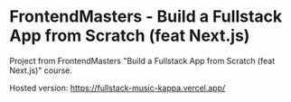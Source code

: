 # FrontendMasters - Build a Fullstack App from Scratch (feat Next.js)

Project from FrontendMasters "Build a Fullstack App from Scratch (feat Next.js)" course.

Hosted version: https://fullstack-music-kappa.vercel.app/
